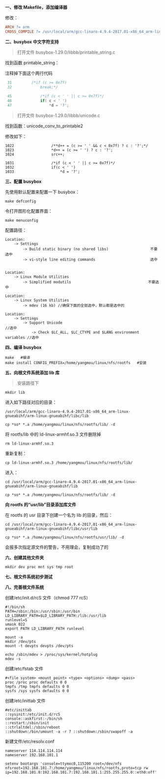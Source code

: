 **一、修改 Makefile，添加编译器**

修改：

```makefile
ARCH ?= arm
CROSS_COMPILE ?= /usr/local/arm/gcc-linaro-4.9.4-2017.01-x86_64_arm-linux-gnueabihf/bin/arm-linux-gnueabihf-
```

**二、busybox 中文字符支持**

> 打开文件 busybox-1.29.0/libbb/printable_string.c

找到函数 printable_string：



注释掉下面这个两行代码

```c
 31         /*if (c >= 0x7f)
 32             break;*/
     
 45             /*if (c < ' ' || c >= 0x7f)*/
 46             if( c < ' ')
 47                 *d = '?';

```

> 打开文件 busybox-1.29.0/libbb/unicode.c

找到函数：unicode_conv_to_printable2

修改如下：

```
1022                 /**d++ = (c >= ' ' && c < 0x7f) ? c : '?';*/
1023                 *d++ = (c >= ' ') ? c : '?';
1024                 src++;

1031                 /*if (c < ' ' || c >= 0x7f)*/
1032                 if(c < ' ')
1033                     *d = '?';

```

**三、配置 busybox**

先使用默认配置来配置一下 busybox：

```
make defconfig
```

令打开图形化配置界面：

```
make menuconfig
```

配置路径：

```
Location: 
	-> Settings 
		-> Build static binary (no shared libs)                   不要选中
		-> vi-style line editing commands                         选中
		

```





```
Location: 
	-> Linux Module Utilities
		-> Simplified modutils									 不要选中
```



```
Location: 
	-> Linux System Utilities 
 		-> mdev (16 kb) //确保下面的全部选中，默认都是选中的
```



```
Location: 
 	-> Settings
 		-> Support Unicode                                              //选中
			-> Check $LC_ALL, $LC_CTYPE and $LANG environment variables //选中
```



**四、编译 busybox**

```
make   #编译                                   
make install CONFIG_PREFIX=/home/yangmou/linux/nfs/rootfs   #安装
```



**五、向根文件系统添加 lib 库**

> 安装路径下

```
mkdir lib
```

进入如下路径对应的目录：

```
/usr/local/arm/gcc-linaro-4.9.4-2017.01-x86_64_arm-linux-gnueabihf/arm-linux-gnueabihf/libc/lib

cp *so* *.a /home/yangmou/linux/nfs/rootfs/lib/ -d
```



将 rootfs/lib 中的 ld-linux-armhf.so.3 文件删除掉

```
rm ld-linux-armhf.so.3
```

重新复制：

```
cp ld-linux-armhf.so.3 /home/yangmou/linux/nfs/rootfs/lib/
```



进入：

```
cd /usr/local/arm/gcc-linaro-4.9.4-2017.01-x86_64_arm-linux-gnueabihf/arm-linux-gnueabihf/lib

cp *so* *.a /home/yangmou/linux/nfs/rootfs/lib/ -d
```



**向 rootfs 的“usr/lib”目录添加库文件**

在 rootfs 的 usr 目录下创建一个名为 lib 的目录，然后：



```
cd /usr/local/arm/gcc-linaro-4.9.4-2017.01-x86_64_arm-linux-gnueabihf/arm-linux-gnueabihf/libc/usr/lib

cp *so* *.a /home/yangmou/linux/nfs/rootfs/usr/lib/ -d
```

会报多次指定源文件的警告，不用理会，复制成功了的



**六、创建其他文件夹**

```
mkdir dev proc mnt sys tmp root
```



**七、根文件系统初步测试**





**八、完善根文件系统**

创建/etc/init.d/rcS 文件（chmod 777 rcS）

```
#!/bin/sh
PATH=/sbin:/bin:/usr/sbin:/usr/bin
LD_LIBRARY_PATH=$LD_LIBRARY_PATH:/lib:/usr/lib
runlevel=S
umask 022
export PATH LD_LIBRARY_PATH runlevel

mount -a
mkdir /dev/pts
mount -t devpts devpts /dev/pts

echo /sbin/mdev > /proc/sys/kernel/hotplug
mdev -s
```

创建/etc/fstab 文件

```
#<file system> <mount point> <type> <options> <dump> <pass>
proc /proc proc defaults 0 0
tmpfs /tmp tmpfs defaults 0 0
sysfs /sys sysfs defaults 0 0
```



创建/etc/inittab 文件

```
#etc/inittab
::sysinit:/etc/init.d/rcS
console::askfirst:-/bin/sh
::restart:/sbin/init
::ctrlaltdel:/sbin/reboot
::shutdown:/bin/umount -a -r 7 ::shutdown:/sbin/swapoff -a
```



新建文件/etc/resolv.conf

```
nameserver 114.114.114.114
nameserver 192.168.101.1
```







```
setenv bootargs 'console=ttymxc0,115200 root=/dev/nfs nfsroot=192.168.101.7:/home/yangmou/linux/nfs/rootfs,proto=tcp rw ip=192.168.101.8:192.168.101.7:192.168.101.1:255.255.255.0::eth0:off'
```

